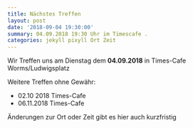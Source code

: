 ```yaml
---
title: Nächstes Treffen
layout: post
date: '2018-09-04 19:30:00'
summary: 04.09.2018 19:30 Uhr im Timescafe .
categories: jekyll pixyll Ort Zeit
---
```


Wir Treffen uns am Dienstag dem **04.09.2018** in Times-Cafe Worms/Ludwigsplatz

Weitere Treffen ohne Gewähr:

* 02.10 2018 Times-Cafe
* 06.11.2018 Times-Cafe

Änderungen zur Ort oder Zeit gibt es hier auch kurzfristig